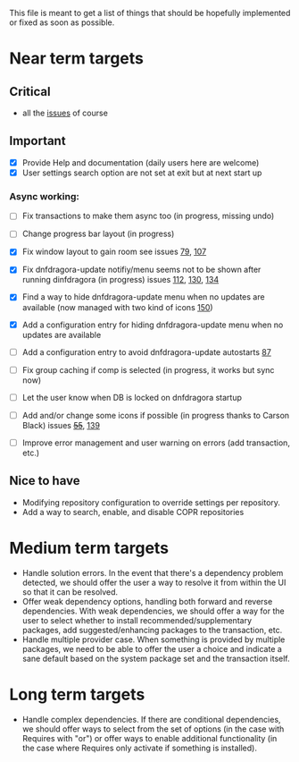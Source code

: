 This file is meant to get a list of things that should be hopefully implemented or fixed
as soon as possible. 

# Near term targets

## Critical
- all the [issues](https://github.com/manatools/dnfdragora/issues) of course

## Important
- [X] Provide Help and documentation (daily users here are welcome)
- [X] User settings search option are not set at exit but at next start up

### Async working:
- [ ] Fix transactions to make them async too (in progress, missing undo)
- [ ] Change progress bar layout (in progress)
- [X] Fix window layout to gain room see issues [79](https://github.com/manatools/dnfdragora/issues/79), [107](https://github.com/manatools/dnfdragora/issues/107)
- [X] Fix dnfdragora-update notifiy/menu seems not to be shown after running dinfdragora (in progress) issues [112](https://github.com/manatools/dnfdragora/issues/112), [130](https://github.com/manatools/dnfdragora/issues/130), [134](https://github.com/manatools/dnfdragora/issues/134)
- [X] Find a way to hide dnfdragora-update menu when no updates are available (now managed with two kind of icons [150](https://github.com/manatools/dnfdragora/issues/150))
- [X] Add a configuration entry for hiding dnfdragora-update menu when no updates are available 
- [ ] Add a configuration entry to avoid dnfdragora-update autostarts [87](https://github.com/manatools/dnfdragora/issues/87)
- [ ] Fix group caching if comp is selected (in progress, it works but sync now)
- [ ] Let the user know when DB is locked on dnfdragora startup
- [ ] Add and/or change some icons if possible (in progress thanks to Carson Black) issues ~~[55](https://github.com/manatools/dnfdragora/issues/55)~~, [139](https://github.com/manatools/dnfdragora/issues/139)
- [ ] Improve error management and user warning on errors (add transaction, etc.)


## Nice to have 
-   Modifying repository configuration to override settings per repository.
-   Add a way to search, enable, and disable COPR repositories

# Medium term targets
-   Handle solution errors. In the event that there's a dependency problem detected, we should
    offer the user a way to resolve it from within the UI so that it can be resolved.
-   Offer weak dependency options, handling both forward and reverse dependencies.
    With weak dependencies, we should offer a way for the user to select whether to install
    recommended/supplementary packages, add suggested/enhancing packages to the transaction, etc.
-   Handle multiple provider case. When something is provided by multiple packages, we need to be
    able to offer the user a choice and indicate a sane default based on the system package
    set and the transaction itself.

# Long term targets
-   Handle complex dependencies. If there are conditional dependencies, we should offer ways to
    select from the set of options (in the case with Requires with "or") or offer ways to enable
    additional functionality (in the case where Requires only activate if something is installed).



